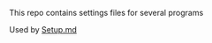 This repo contains settings files for several programs

Used by [Setup.md](https://gist.github.com/SimonLammer/db713f8315f78937b2fba42403e5c5fa)